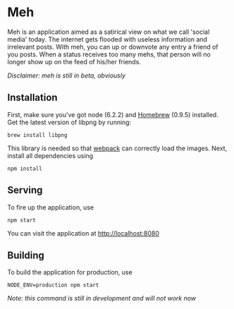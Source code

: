 # Meh
Meh is an application aimed as a satirical view on what we call 'social media' today.
The internet gets flooded with useless information and irrelevant posts. With meh, you can
up or downvote any entry a friend of you posts. When a status receives too many mehs, that person
will no longer show up on the feed of his/her friends.

*Disclaimer: meh is still in beta, obviously*

## Installation
First, make sure you've got node (6.2.2) and [Homebrew](http://brew.sh) (0.9.5) installed. Get the latest version of libpng by running:
```
brew install libpng
```
This library is needed so that [webpack](http://webpack.github.io) can correctly load the images. Next, install all dependencies using
```
npm install
```


## Serving
To fire up the application, use
```
npm start
```

You can visit the application at [http://localhost:8080](http://localhost:8080)

## Building
To build the application for production, use
```
NODE_ENV=production npm start
```
*Note: this command is still in development and will not work now*
